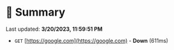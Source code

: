 # 📖 Summary
Last updated: **3/20/2023, 11:59:51 PM**

- `GET` [https://google.com](https://google.com) - **Down** (611ms)
